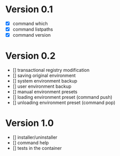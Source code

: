 # Version 0.1
 - [x] command which
 - [x] command listpaths
 - [X] command version

# Version 0.2
 - [] transactional registry modification
 - [] saving original environment
 - [] system environment backup
 - [] user environment backup
 - [] manual environment presets
 - [] loading environment preset (command push)
 - [] unloading environment preset (command pop)

# Version 1.0
 - [] installer/uninstaller
 - [] command help
 - [] tests in the container

